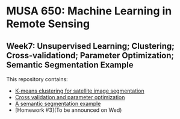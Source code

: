 # MUSA 650: Machine Learning in Remote Sensing

## Week7: Unsupervised Learning; Clustering; Cross-validationd; Parameter Optimization; Semantic Segmentation Example

This repository contains:

- [K-means clustering for satellite image segmentation](PrjB4_Sentinel_Clustering.ipynb)
- [Cross validation and parameter optimization](PrjC2_EuroSat_Classification_CV.ipynb)
- [A semantic segmentation example](PrjD1_SemanticSeg.ipynb)
- [Homework #3](To be announced on Wed)
